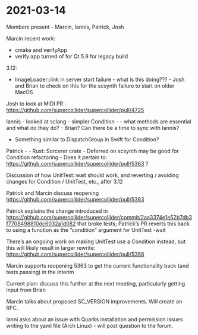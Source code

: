 # 2021-03-14



Members present - Marcin, Iannis, Patrick, Josh

Marcin recent work:

- cmake and verifyApp
- verify app turned of for Qt 5.9 for legacy build

3.12:

- ImageLoader::link in server start failure - what is this doing??? - Josh and Brian to check on this for the scsynth failure to start on older MacOS

Josh to look at MIDI PR - https://github.com/supercollider/supercollider/pull/4725

Iannis - looked at sclang - simpler Condition - 
	- what methods are essential and what do they do?
	- Brian? Can there be a time to sync with Iannis?
- Something similar to DispatchGroup in Swift for Condition?

Patrick - 
	- Rust: Sorcerer crate
	- Deferred on scsynth may be good for Condition refactoring
	- Does it pertain to: https://github.com/supercollider/supercollider/pull/5363 ?

Discussion of how UnitTest::wait should work, and reverting / avoiding changes for Condition / UnitTest, etc., after 3.12

Patrick and Marcin discuss reopening https://github.com/supercollider/supercollider/pull/5363

Patrick explains the change introduced in https://github.com/supercollider/supercollider/commit/2aa3374e1e52b7db3f7708498810dc6032a1d082 that broke tests; Patrick’s PR reverts this back to using a function as the “condition” argument for UnitTest -wait

There’s an ongoing work on making UnitTest use a Condition instead, but this will likely result in larger rewrite: https://github.com/supercollider/supercollider/pull/5368

Marcin supports reopening 5363 to get the current functionality back (and tests passing) in the interim

Current plan: discuss this further at the next meeting, particularly getting input from Brian

Marcin talks about proposed SC_VERSION improvements. Will create an RFC.

Ianni asks about an issue with Quarks installation and permission issues writing to the yaml file (Arch Linux) - will post question to the forum.

